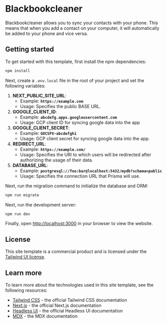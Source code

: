 # Blackbookcleaner

Blackbookcleaner allows you to sync your contacts with your phone. This means that when you add a contact on your computer, it will automatically be added to your phone and vice versa.

## Getting started

To get started with this template, first install the npm dependencies:

```bash
npm install
```

Next, create a `.env.local` file in the root of your project and set the following variables:

1. **NEXT_PUBLIC_SITE_URL**:
   - Example: **`https://example.com`**
   - Usage: Specifies the public BASE URL.
2. **GOOGLE_CLIENT_ID**:
   - Example: **`abcdefg.apps.googleusercontent.com`**
   - Usage: GCP client ID for syncing google data into the app
3. **GOOGLE_CLIENT_SECRET**:
   - Example: **`GOCSPX-abcdefghi`**
   - Usage: GCP client secret for syncing google data into the app.
4. **REDIRECT_URL**:
   - Example: **`https://example.com/`**
   - Usage: Specifies the URI to which users will be redirected after authorizing the usage of their data.
5. **DATABASE_URL**:
   - Example: **`postgresql://foo:bar@localhost:5432/mydb?schema=public`**
   - Usage: Specifies the connection URL that Prisma will use.

Next, run the migration command to initialize the database and ORM:

```bash
npm run migrate
```

Next, run the development server:

```bash
npm run dev
```

Finally, open [http://localhost:3000](http://localhost:3000) in your browser to view the website.

## License

This site template is a commercial product and is licensed under the [Tailwind UI license](https://tailwindui.com/license).

## Learn more

To learn more about the technologies used in this site template, see the following resources:

- [Tailwind CSS](https://tailwindcss.com/docs) - the official Tailwind CSS documentation
- [Next.js](https://nextjs.org/docs) - the official Next.js documentation
- [Headless UI](https://headlessui.dev) - the official Headless UI documentation
- [MDX](https://mdxjs.com) - the MDX documentation
